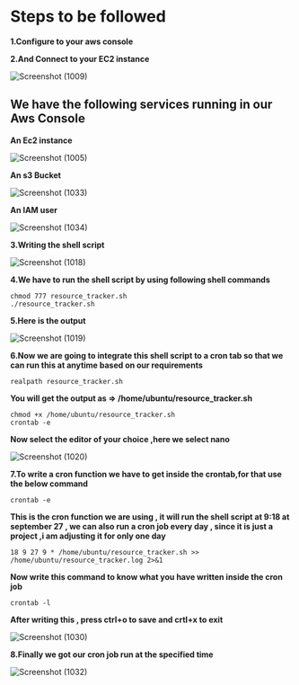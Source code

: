 # Steps to be followed

**1.Configure to your aws console**

**2.And Connect to your EC2 instance**

![Screenshot (1009)](https://github.com/user-attachments/assets/83e50d4a-633d-43ad-9ea4-db068ae525ab)

## We have the following services running in our Aws Console

**An Ec2 instance**

![Screenshot (1005)](https://github.com/user-attachments/assets/a730017f-317e-4da8-aa1f-a107995b294b)

**An s3 Bucket**

![Screenshot (1033)](https://github.com/user-attachments/assets/827f404e-26af-4b2a-ab46-16d5b928606b)

**An IAM user**

![Screenshot (1034)](https://github.com/user-attachments/assets/b1d1f843-0d51-4b6b-9635-2a32d3297692)

**3.Writing the shell script**

![Screenshot (1018)](https://github.com/user-attachments/assets/c6a02172-73d8-4f66-9a08-5c83d77273ca)

**4.We have to run the shell script by using following shell commands**


```
chmod 777 resource_tracker.sh
./resource_tracker.sh
```

**5.Here is the output**

![Screenshot (1019)](https://github.com/user-attachments/assets/f1dc3936-f077-4f49-a5ef-17f9938ed171)

**6.Now we are going to integrate this shell script to a cron tab so that we can run this at anytime based on our requirements**

```
realpath resource_tracker.sh
```

**You will get the output as => /home/ubuntu/resource_tracker.sh**


```
chmod +x /home/ubuntu/resource_tracker.sh
crontab -e
```

**Now select the editor of your choice ,here we select nano**


![Screenshot (1020)](https://github.com/user-attachments/assets/ccf50505-6cb6-4f0e-9eb4-84111be7265f)

**7.To write a cron function we have to get inside the crontab,for that use the below command**

```
crontab -e
```

**This is the cron function we are using , it will run the shell script at 9:18 at september 27 , we can also run a cron job every day , since it is just a project ,i am adjusting it for only one day**


```
18 9 27 9 * /home/ubuntu/resource_tracker.sh >> /home/ubuntu/resource_tracker.log 2>&1

```

**Now write this command to know what you have written inside the cron job**

```
crontab -l
```

**After writing this , press ctrl+o  to save and crtl+x to exit**


![Screenshot (1030)](https://github.com/user-attachments/assets/480ee552-8aa6-45fd-ae4f-3706faec5387)


**8.Finally we got our cron job run at the specified time**


![Screenshot (1032)](https://github.com/user-attachments/assets/56ac42dd-2a9e-46e0-b89b-7f642bff7090)















